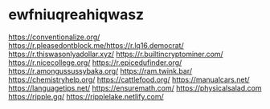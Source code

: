 # ewfniuqreahiqwasz
https://conventionalize.org/  https://r.pleasedontblock.me/https://r.lq16.democrat/  https://r.thiswasonlyadollar.xyz/  https://r.builtincryptominer.com/  https://r.nicecollege.org/  https://r.epicedufinder.org/  https://r.amongussussybaka.org/  https://ram.twink.bar/  https://chemistryhelp.org/  https://cattlefood.org/  https://manualcars.net/  https://languagetips.net/  https://ensuremath.com/  https://physicalsalad.com  https://ripple.gq/  https://ripplelake.netlify.com/ 
